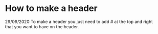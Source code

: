 # How to make a header

29/09/2020
To make a header you just need to add # at the top and right that you want to have on the header. 
